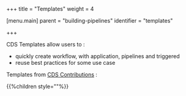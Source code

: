 +++
title = "Templates"
weight = 4

[menu.main]
parent = "building-pipelines"
identifier = "templates"

+++

CDS Templates allow users to :

- quickly create workflow, with application, pipelines and triggered
- reuse best practices for some use case

Templates from [CDS Contributions](https://github.com/ovh/cds/tree/master/contrib/templates) :

{{%children style=""%}}
